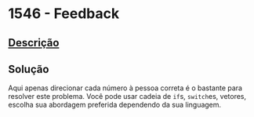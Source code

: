 # 1546 - Feedback

## [Descrição](https://www.beecrowd.com.br/judge/pt/problems/view/1546)

## Solução

Aqui apenas direcionar cada número à pessoa correta é o bastante para resolver este problema. Você pode usar cadeia de `if`s, `switch`es, vetores, escolha sua abordagem preferida dependendo da sua linguagem.
